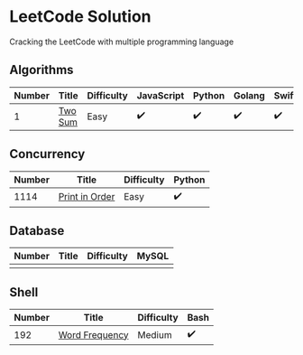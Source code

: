 # LeetCode Solution

Cracking the LeetCode with multiple programming language

## Algorithms

| Number | Title                                             | Difficulty | JavaScript         | Python             | Golang             | Swift              | Kotlin             |
| ------ | ------------------------------------------------- | ---------- | ------------------ | ------------------ | ------------------ | ------------------ | ------------------ |
| 1      | [Two Sum](https://leetcode.com/problems/two-sum/) | Easy       | :heavy_check_mark: | :heavy_check_mark: | :heavy_check_mark: | :heavy_check_mark: | :heavy_check_mark: |

## Concurrency

| Number | Title                                                           | Difficulty | Python             |
| ------ | --------------------------------------------------------------- | ---------- | ------------------ |
| 1114   | [Print in Order](https://leetcode.com/problems/print-in-order/) | Easy       | :heavy_check_mark: |

## Database

| Number | Title | Difficulty | MySQL |
| ------ | ----- | ---------- | ----- |
|        |       |            |       |

## Shell

| Number | Title                                                                       | Difficulty | Bash               |
| ------ | --------------------------------------------------------------------------- | ---------- | ------------------ |
| 192    | [Word Frequency](https://leetcode.com/problems/word-frequency/submissions/) | Medium     | :heavy_check_mark: |
